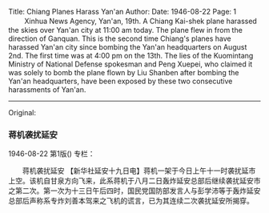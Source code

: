 Title: Chiang Planes Harass Yan'an
Author:
Date: 1946-08-22
Page: 1
　　
Xinhua News Agency, Yan'an, 19th. A Chiang Kai-shek plane harassed the skies over Yan'an city at 11:00 am today. The plane flew in from the direction of Ganquan. This is the second time Chiang's planes have harassed Yan'an city since bombing the Yan'an headquarters on August 2nd. The first time was at 4:00 pm on the 13th. The lies of the Kuomintang Ministry of National Defense spokesman and Peng Xuepei, who claimed it was solely to bomb the plane flown by Liu Shanben after bombing the Yan'an headquarters, have been exposed by these two consecutive harassments of Yan'an.



<hr /> 

Original: 


### 蒋机袭扰延安

1946-08-22
第1版()
专栏：

　　蒋机袭扰延安
    【新华社延安十九日电】蒋机一架于今日上午十一时袭扰延市上空。该机自甘泉方向飞来，此系蒋机于八月二日轰炸延安总部后继续袭扰延安市之第二次。第一次为十三日午后四时，国民党国防部发言人与彭学沛等于轰炸延安总部后声称系专炸刘善本驾来之飞机的谎言，已为其连续二次袭扰延安所揭穿。
